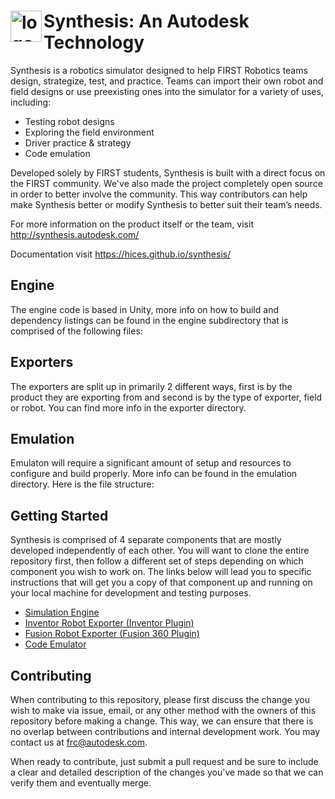 # <img src="https://raw.githubusercontent.com/Autodesk/synthesis/master/installer/Windows/W16_SYN_launch.ico" alt="logo" width="50" height ="50" align="left"/>Synthesis: An Autodesk Technology

Synthesis is a robotics simulator designed to help FIRST Robotics teams design, strategize, test, and practice. Teams can import their own robot and field designs or use preexisting ones into the simulator for a variety of uses, including:
* Testing robot designs
* Exploring the field environment
* Driver practice & strategy
* Code emulation

Developed solely by FIRST students, Synthesis is built with a direct focus on the FIRST community. We've also made the project completely open source in order to better involve the community. This way contributors can help make Synthesis better or modify Synthesis to better suit their team’s needs.

For more information on the product itself or the team, visit http://synthesis.autodesk.com/

Documentation visit https://hices.github.io/synthesis/

## Engine

The engine code is based in Unity, more info on how to build and dependency listings can be found in the engine subdirectory that is comprised of the following files:

## Exporters 

The exporters are split up in primarily 2 different ways, first is by the product they are exporting from and second is by the type of exporter, field or robot. You can find more info in the exporter directory.


## Emulation

Emulaton will require a significant amount of setup and resources to configure and build properly. More info can be found in the emulation directory. Here is the file structure:


## Getting Started

Synthesis is comprised of 4 separate components that are mostly developed independently of each other. You will want to clone the entire repository first, then follow a different set of steps depending on which component you wish to work on. The links below will lead you to specific instructions that will get you a copy of that component up and running on your local machine for development and testing purposes.

* [Simulation Engine](/engine)
* [Inventor Robot Exporter (Inventor Plugin)](/exporters/InventorRobotExporter/)
* [Fusion Robot Exporter (Fusion 360 Plugin)](/exporters/FusionRobotExporter/)
* [Code Emulator](/emulation/)



## Contributing

When contributing to this repository, please first discuss the change you wish to make via issue, email, or any other method with the owners of this repository before making a change. This  way, we can ensure that there is no overlap between contributions and internal development work. You may contact us at frc@autodesk.com.

When ready to contribute, just submit a pull request and be sure to include a clear and detailed description of the changes you've made so that we can verify them and eventually merge.
